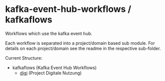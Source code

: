 # kafka-event-hub-workflows / kafkaflows

Workflows which use the kafka event hub.

Each workflow is separated into a project/domain based sub module.
For details on each project/domain see the readme in the respective 
sub-folder.

Current Structure:

- kafkaflows (Kafka Event Hub Workflows)
  - [digi]() (Project Digitale Nutzung)
